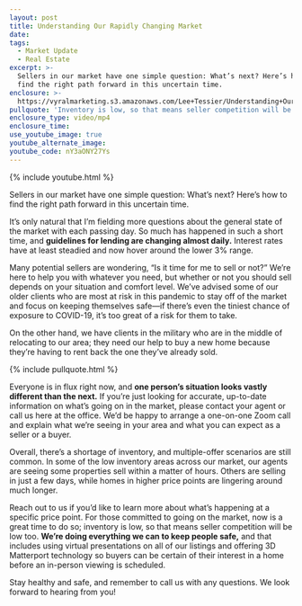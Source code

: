 ```yaml
---
layout: post
title: Understanding Our Rapidly Changing Market
date:
tags:
  - Market Update
  - Real Estate
excerpt: >-
  Sellers in our market have one simple question: What’s next? Here’s how to
  find the right path forward in this uncertain time.
enclosure: >-
  https://vyralmarketing.s3.amazonaws.com/Lee+Tessier/Understanding+Our+Rapidly+Changing+Market.mp4
pullquote: 'Inventory is low, so that means seller competition will be low too.'
enclosure_type: video/mp4
enclosure_time:
use_youtube_image: true
youtube_alternate_image:
youtube_code: nY3aONY27Ys
---
```


{% include youtube.html %}

Sellers in our market have one simple question: What’s next? Here’s how to find the right path forward in this uncertain time.&nbsp;

It’s only natural that I’m fielding more questions about the general state of the market with each passing day. So much has happened in such a short time, and **guidelines for lending are changing almost daily.** Interest rates have at least steadied and now hover around the lower 3% range.&nbsp;

Many potential sellers are wondering, “Is it time for me to sell or not?” We’re here to help you with whatever you need, but whether or not you should sell depends on your situation and comfort level. We’ve advised some of our older clients who are most at risk in this pandemic to stay off of the market and focus on keeping themselves safe—if there’s even the tiniest chance of exposure to COVID-19, it’s too great of a risk for them to take.&nbsp;

On the other hand, we have clients in the military who are in the middle of relocating to our area; they need our help to buy a new home because they’re having to rent back the one they’ve already sold.&nbsp;

{% include pullquote.html %}

Everyone is in flux right now, and **one person’s situation looks vastly different than the next.** If you’re just looking for accurate, up-to-date information on what’s going on in the market, please contact your agent or call us here at the office. We’d be happy to arrange a one-on-one Zoom call and explain what we’re seeing in your area and what you can expect as a seller or a buyer.&nbsp;

Overall, there’s a shortage of inventory, and multiple-offer scenarios are still common. In some of the low inventory areas across our market, our agents are seeing some properties sell within a matter of hours. Others are selling in just a few days, while homes in higher price points are lingering around much longer.&nbsp;

Reach out to us if you’d like to learn more about what’s happening at a specific price point. For those committed to going on the market, now is a great time to do so; inventory is low, so that means seller competition will be low too. **We’re doing everything we can to keep people safe,** and that includes using virtual presentations on all of our listings and offering 3D Matterport technology so buyers can be certain of their interest in a home before an in-person viewing is scheduled.&nbsp;

Stay healthy and safe, and remember to call us with any questions. We look forward to hearing from you\!&nbsp;